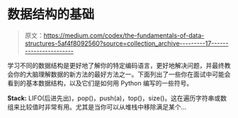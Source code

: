 # 数据结构的基础

> 原文：<https://medium.com/codex/the-fundamentals-of-data-structures-5af4f8092560?source=collection_archive---------17----------------------->

学习不同的数据结构是更好地了解你的特定编码语言，更好地解决问题，并最终教会你的大脑理解数据的新方法的最好方法之一。下面列出了一些你在面试中可能会看到的基本数据结构，以及它们是如何用 Python 编写的一些符号。

**Stack:** LIFO(后进先出)，pop()，push(a)，top()，size()。这在遍历字符串或数组来比较值时非常有用。尤其是当你可以从堆栈中移除满足某个…